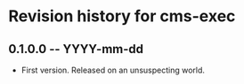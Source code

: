 # Revision history for cms-exec

## 0.1.0.0 -- YYYY-mm-dd

* First version. Released on an unsuspecting world.
